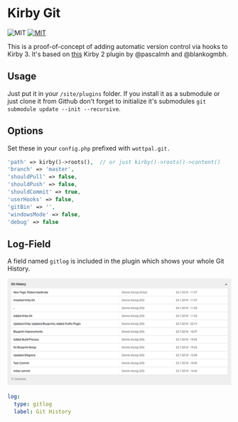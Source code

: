 # Kirby Git

![MIT](https://img.shields.io/badge/Kirby-3-green.svg)
[![MIT](https://img.shields.io/badge/license-MIT-blue.svg)](https://raw.githubusercontent.com/wottpal/kirby-anchor-headings/master/LICENSE)

This is a proof-of-concept of adding automatic version control via hooks to Kirby 3. It's based on [this](https://github.com/blankogmbh/kirby-git-commit-and-push-content) Kirby 2 plugin by @pascalmh and @blankogmbh.


## Usage

Just put it in your `/site/plugins` folder. If you install it as a submodule or just clone it from Github don't forget to initialize it's submodules `git
submodule update --init --recursive`.


## Options
Set these in your `config.php` prefixed with `wottpal.git.`

```php
'path' => kirby()->roots(),  // or just kirby()->roots()->content()
'branch' => 'master',
'shouldPull' => false,
'shouldPush' => false,
'shouldCommit' => true,
'userHooks' => false,
'gitBin' => '',
'windowsMode' => false,
'debug' => false
```

## Log-Field

A field named `gitlog` is included in the plugin which shows your whole Git History.

![Git Log Field](gitlog-field.png)

```yaml
log:
  type: gitlog
  label: Git History
```
